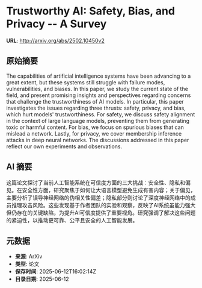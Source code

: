 # Trustworthy AI: Safety, Bias, and Privacy -- A Survey

**URL**: http://arxiv.org/abs/2502.10450v2

## 原始摘要

The capabilities of artificial intelligence systems have been advancing to a
great extent, but these systems still struggle with failure modes,
vulnerabilities, and biases. In this paper, we study the current state of the
field, and present promising insights and perspectives regarding concerns that
challenge the trustworthiness of AI models. In particular, this paper
investigates the issues regarding three thrusts: safety, privacy, and bias,
which hurt models' trustworthiness. For safety, we discuss safety alignment in
the context of large language models, preventing them from generating toxic or
harmful content. For bias, we focus on spurious biases that can mislead a
network. Lastly, for privacy, we cover membership inference attacks in deep
neural networks. The discussions addressed in this paper reflect our own
experiments and observations.


## AI 摘要

这篇论文探讨了当前人工智能系统在可信度方面的三大挑战：安全性、隐私和偏见。在安全性方面，研究聚焦于如何让大语言模型避免生成有害内容；关于偏见，主要分析了误导神经网络的伪相关性偏差；隐私部分则讨论了深度神经网络中的成员推理攻击风险。这些发现基于作者团队的实验和观察，反映了AI系统虽能力强大但仍存在的关键缺陷，为提升AI可信度提供了重要视角。研究强调了解决这些问题的紧迫性，以推动更可靠、公平且安全的人工智能发展。

## 元数据

- **来源**: ArXiv
- **类型**: 论文
- **保存时间**: 2025-06-12T16:02:14Z
- **目录日期**: 2025-06-12
